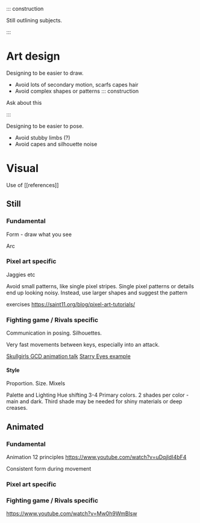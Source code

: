 ::: construction

Still outlining subjects.

:::

# Art design

Designing to be easier to draw.

- Avoid lots of secondary motion, scarfs capes hair
- Avoid complex shapes or patterns
  ::: construction

Ask about this

:::

Designing to be easier to pose.

- Avoid stubby limbs (?)
- Avoid capes and silhouette noise

# Visual

Use of [[references]]

## Still

### Fundamental

Form - draw what you see

Arc

### Pixel art specific

Jaggies etc

Avoid small patterns, like single pixel stripes. Single pixel patterns or details end up looking noisy. Instead, use
larger shapes and suggest the pattern

exercises https://saint11.org/blog/pixel-art-tutorials/

### Fighting game / Rivals specific

Communication in posing. Silhouettes.

Very fast movements between keys, especially into an attack.

[Skullgirls GCD animation talk](https://www.youtube.com/watch?v=Mw0h9WmBlsw&t=0s)
[Starry Eyes example](https://youtu.be/C12GFdfteIo?t=2014)

#### Style

Proportion. Size. Mixels

Palette and Lighting Hue shifting 3-4 Primary colors. 2 shades per color - main and dark. Third shade may be needed for
shiny materials or deep creases.

## Animated

### Fundamental

Animation 12 principles https://www.youtube.com/watch?v=uDqjIdI4bF4

Consistent form during movement
[](https://www.youtube.com/watch?v=C12GFdfteIo&t=1400s)
[](https://youtu.be/C12GFdfteIo?t=201)

### Pixel art specific

### Fighting game / Rivals specific

https://www.youtube.com/watch?v=Mw0h9WmBlsw




